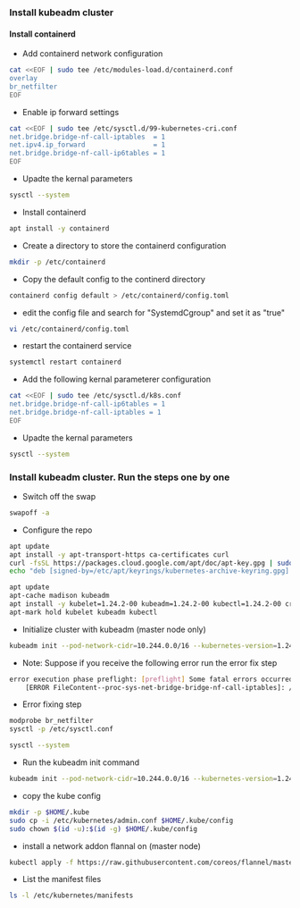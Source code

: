 ### Install kubeadm cluster
#### Install containerd
* Add containerd network configuration
``` bash
cat <<EOF | sudo tee /etc/modules-load.d/containerd.conf
overlay
br_netfilter
EOF
```
* Enable ip forward settings 
``` bash
cat <<EOF | sudo tee /etc/sysctl.d/99-kubernetes-cri.conf
net.bridge.bridge-nf-call-iptables  = 1
net.ipv4.ip_forward                 = 1
net.bridge.bridge-nf-call-ip6tables = 1
EOF
```
* Upadte the kernal parameters 
``` bash
sysctl --system
```
* Install containerd
``` bash
apt install -y containerd
```
* Create a directory to store the containerd configuration
``` bash
mkdir -p /etc/containerd
```
* Copy the default config to the continerd directory
``` bash
containerd config default > /etc/containerd/config.toml
```
* edit the config file and search for "SystemdCgroup" and set it as "true"
``` bash
vi /etc/containerd/config.toml
```
* restart the containerd service
``` bash
systemctl restart containerd
```
* Add the following kernal parameterer configuration
``` bash
cat <<EOF | sudo tee /etc/sysctl.d/k8s.conf
net.bridge.bridge-nf-call-ip6tables = 1
net.bridge.bridge-nf-call-iptables = 1
EOF
```
* Upadte the kernal parameters 
``` bash
sysctl --system
```
### Install kubeadm cluster. Run the steps one by one
* Switch off the swap
``` bash
swapoff -a
```
* Configure the repo
``` bash
apt update
apt install -y apt-transport-https ca-certificates curl
curl -fsSL https://packages.cloud.google.com/apt/doc/apt-key.gpg | sudo gpg --dearmor -o /etc/apt/keyrings/kubernetes-archive-keyring.gpg
echo "deb [signed-by=/etc/apt/keyrings/kubernetes-archive-keyring.gpg] https://apt.kubernetes.io/ kubernetes-xenial main" | sudo tee /etc/apt/sources.list.d/kubernetes.list

apt update
apt-cache madison kubeadm
apt install -y kubelet=1.24.2-00 kubeadm=1.24.2-00 kubectl=1.24.2-00 cri-tools=1.24.2-00
apt-mark hold kubelet kubeadm kubectl
```
* Initialize cluster with kubeadm (master node only)
``` bash
kubeadm init --pod-network-cidr=10.244.0.0/16 --kubernetes-version=1.24.2
```
* Note: Suppose if you receive the following error run the error fix step
``` bash
error execution phase preflight: [preflight] Some fatal errors occurred:
	[ERROR FileContent--proc-sys-net-bridge-bridge-nf-call-iptables]: /proc/sys/net/bridge/bridge-nf-call-iptables does not exist
```
* Error fixing step
``` bash
modprobe br_netfilter
sysctl -p /etc/sysctl.conf
```
``` bash
sysctl --system
```
* Run the kubeadm init command 
``` bash
kubeadm init --pod-network-cidr=10.244.0.0/16 --kubernetes-version=1.24.2
```
* copy the kube config
``` bash
mkdir -p $HOME/.kube
sudo cp -i /etc/kubernetes/admin.conf $HOME/.kube/config
sudo chown $(id -u):$(id -g) $HOME/.kube/config
```
* install a network addon flannal on (master node)
``` bash
kubectl apply -f https://raw.githubusercontent.com/coreos/flannel/master/Documentation/kube-flannel.yml
```
* List the manifest files
``` bash
ls -l /etc/kubernetes/manifests
```
